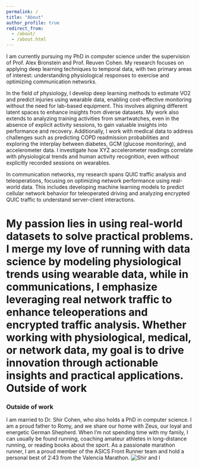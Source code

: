 ```yaml
---
permalink: /
title: "About"
author_profile: true
redirect_from: 
  - /about/
  - /about.html
---
```


I am currently pursuing my PhD in computer science under the supervision of Prof. Alex Bronstein and Prof. Reuven Cohen. My research focuses on applying deep learning techniques to temporal data, with two primary areas of interest: understanding physiological responses to exercise and optimizing communication networks.

In the field of physiology, I develop deep learning methods to estimate VO2 and predict injuries using wearable data, enabling cost-effective monitoring without the need for lab-based equipment. This involves aligning different latent spaces to enhance insights from diverse datasets. My work also extends to analyzing training activities from smartwatches, even in the absence of explicit activity sessions, to gain valuable insights into performance and recovery. Additionally, I work with medical data to address challenges such as predicting COPD readmission probabilities and exploring the interplay between diabetes, GCM (glucose monitoring), and accelerometer data. I investigate how XYZ accelerometer readings correlate with physiological trends and human activity recognition, even without explicitly recorded sessions on wearables.

In communication networks, my research spans QUIC traffic analysis and teleoperations, focusing on optimizing network performance using real-world data. This includes developing machine learning models to predict cellular network behavior for teleoperated driving and analyzing encrypted QUIC traffic to understand server-client interactions.

My passion lies in using real-world datasets to solve practical problems. I merge my love of running with data science by modeling physiological trends using wearable data, while in communications, I emphasize leveraging real network traffic to enhance teleoperations and encrypted traffic analysis. Whether working with physiological, medical, or network data, my goal is to drive innovation through actionable insights and practical applications.
Outside of work
======

### Outside of work

I am married to Dr. Shir Cohen, who also holds a PhD in computer science. I am a proud father to Romy, and we share our home with Zeus, our loyal and energetic German Shepherd. When I’m not spending time with my family, I can usually be found running, coaching amateur athletes in long-distance running, or reading books about the sport. As a passionate marathon runner, I am a proud member of the ASICS Front Runner team and hold a personal best of 2:43 from the Valencia Marathon.
![Shir and I](https://www.barakgahtan.com/images/wedding.jpg)